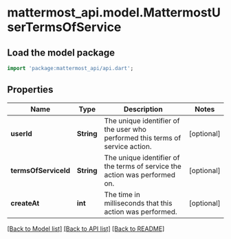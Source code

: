 # mattermost_api.model.MattermostUserTermsOfService

## Load the model package
```dart
import 'package:mattermost_api/api.dart';
```

## Properties
Name | Type | Description | Notes
------------ | ------------- | ------------- | -------------
**userId** | **String** | The unique identifier of the user who performed this terms of service action. | [optional] 
**termsOfServiceId** | **String** | The unique identifier of the terms of service the action was performed on. | [optional] 
**createAt** | **int** | The time in milliseconds that this action was performed. | [optional] 

[[Back to Model list]](../README.md#documentation-for-models) [[Back to API list]](../README.md#documentation-for-api-endpoints) [[Back to README]](../README.md)


